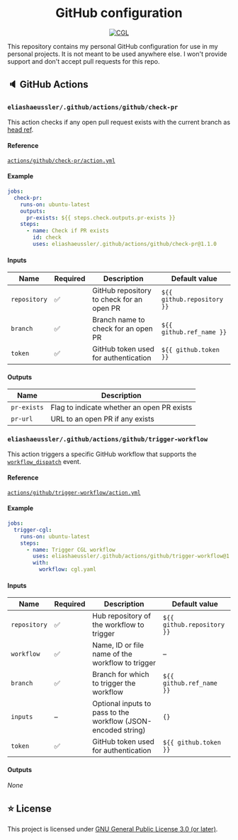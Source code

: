 <div align="center">

# GitHub configuration

[![CGL](https://img.shields.io/github/actions/workflow/status/eliashaeussler/.github/cgl.yaml?label=cgl&logo=github)](https://github.com/eliashaeussler/.github/actions/workflows/cgl.yaml)

</div>

This repository contains my personal GitHub configuration for use in my
personal projects. It is not meant to be used anywhere else. I won't provide
support and don't accept pull requests for this repo.

## 🔈 GitHub Actions

### `eliashaeussler/.github/actions/github/check-pr`

This action checks if any open pull request exists with the current branch as
[head ref][1].

#### Reference

[`actions/github/check-pr/action.yml`](actions/github/check-pr/action.yml)

#### Example

```yaml
jobs:
  check-pr:
    runs-on: ubuntu-latest
    outputs:
      pr-exists: ${{ steps.check.outputs.pr-exists }}
    steps:
      - name: Check if PR exists
        id: check
        uses: eliashaeussler/.github/actions/github/check-pr@1.1.0
```

#### Inputs

| Name         | Required | Description                               | Default value              |
|--------------|----------|-------------------------------------------|----------------------------|
| `repository` | ✅        | GitHub repository to check for an open PR | `${{ github.repository }}` |
| `branch`     | ✅        | Branch name to check for an open PR       | `${{ github.ref_name }}`   |
| `token`      | ✅        | GitHub token used for authentication      | `${{ github.token }}`      |

#### Outputs

| Name        | Description                                |
|-------------|--------------------------------------------|
| `pr-exists` | Flag to indicate whether an open PR exists |
| `pr-url`    | URL to an open PR if any exists            |

### `eliashaeussler/.github/actions/github/trigger-workflow`

This action triggers a specific GitHub workflow that supports the
[`workflow_dispatch`][2] event.

#### Reference

[`actions/github/trigger-workflow/action.yml`](actions/github/trigger-workflow/action.yml)

#### Example

```yaml
jobs:
  trigger-cgl:
    runs-on: ubuntu-latest
    steps:
      - name: Trigger CGL workflow
        uses: eliashaeussler/.github/actions/github/trigger-workflow@1.1.0
        with:
          workflow: cgl.yaml
```

#### Inputs

| Name         | Required | Description                                                   | Default value              |
|--------------|----------|---------------------------------------------------------------|----------------------------|
| `repository` | ✅        | Hub repository of the workflow to trigger                     | `${{ github.repository }}` |
| `workflow`   | ✅        | Name, ID or file name of the workflow to trigger              | –                          |
| `branch`     | ✅        | Branch for which to trigger the workflow                      | `${{ github.ref_name }}`   |
| `inputs`     | –        | Optional inputs to pass to the workflow (JSON-encoded string) | `{}`                       |
| `token`      | ✅        | GitHub token used for authentication                          | `${{ github.token }}`      |

#### Outputs

*None*

## ⭐ License

This project is licensed under [GNU General Public License 3.0 (or later)](LICENSE).

[1]: https://docs.github.com/en/actions/learn-github-actions/contexts#github-context
[2]: https://docs.github.com/en/actions/using-workflows/events-that-trigger-workflows#workflow_dispatch
